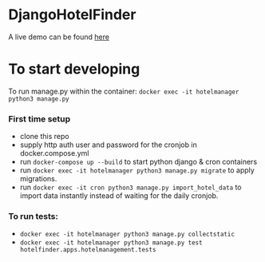 # DjangoHotelFinder

A live demo can be found [here](https://djangohotelfinder.herokuapp.com/)

# To start developing

To run manage.py within the container:
`docker exec -it hotelmanager python3 manage.py`

### First time setup

- clone this repo
- supply http auth user and password for the cronjob in docker.compose.yml
- run `docker-compose up --build` to start python django & cron containers
- run `docker exec -it hotelmanager python3 manage.py migrate` to apply migrations.
- run `docker exec -it cron python3 manage.py import_hotel_data` to import data instantly instead of waiting for the daily cronjob.

### To run tests:

- `docker exec -it hotelmanager python3 manage.py collectstatic`
- `docker exec -it hotelmanager python3 manage.py test hotelfinder.apps.hotelmanagement.tests`
